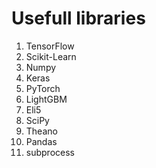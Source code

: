 # Usefull libraries

1. TensorFlow
2. Scikit-Learn
3. Numpy
4. Keras
5. PyTorch
6. LightGBM
7. Eli5
8. SciPy
9. Theano
10. Pandas
11. subprocess